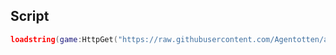 ## Script
```Lua
loadstring(game:HttpGet("https://raw.githubusercontent.com/Agentotten/agenthub/beta/source.lua"))()
```